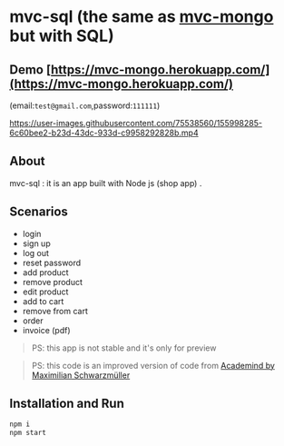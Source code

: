 # mvc-sql (the same as [mvc-mongo](https://github.com/Mohammad-Erhim/mvc-mongo) but with SQL)
## Demo [https://mvc-mongo.herokuapp.com/](https://mvc-mongo.herokuapp.com/)
(email:`test@gmail.com`,password:`111111`)



https://user-images.githubusercontent.com/75538560/155998285-6c60bee2-b23d-43dc-933d-c9958292828b.mp4

## About
mvc-sql : it is an app built with Node js (shop app) .

## Scenarios 

- login
- sign up
- log out
- reset password 
- add product
- remove product
- edit product
- add to cart
- remove from cart
- order
- invoice (pdf)
 
 
> PS: this app is not stable and it's only for  preview

> PS: this code is an improved version of code from [Academind by Maximilian Schwarzmüller](https://www.udemy.com/course/nodejs-the-complete-guide/)
 
## Installation and Run

```sh
npm i
npm start
``` 
